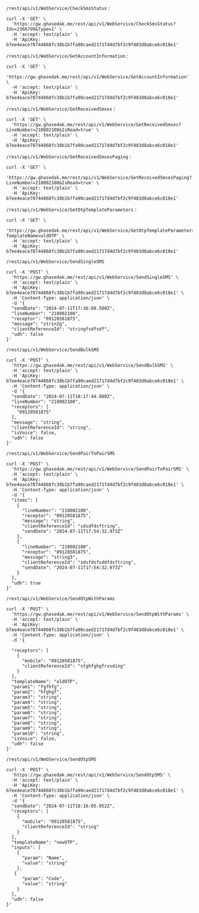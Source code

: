 ```/rest/api/v1/WebService/CheckSmsStatus``` :
```
curl -X 'GET' \
  'https://gw.ghasedak.me/rest/api/v1/WebService/CheckSmsStatus?Ids=2366799&Type=1' \
  -H 'accept: text/plain' \
  -H 'ApiKey: b7ee4eace78744868fc38b1b7fa90caed21717d4d7bf2c9f483d8abce6c018e1'
```

```/rest/api/v1/WebService/GetAccountInformation``` :
```
curl -X 'GET' \
  'https://gw.ghasedak.me/rest/api/v1/WebService/GetAccountInformation' \
  -H 'accept: text/plain' \
  -H 'ApiKey: b7ee4eace78744868fc38b1b7fa90caed21717d4d7bf2c9f483d8abce6c018e1'
```

```/rest/api/v1/WebService/GetReceivedSmses``` :
```
curl -X 'GET' \
  'https://gw.ghasedak.me/rest/api/v1/WebService/GetReceivedSmses?LineNumber=210002100&IsRead=true' \
  -H 'accept: text/plain' \
  -H 'ApiKey: b7ee4eace78744868fc38b1b7fa90caed21717d4d7bf2c9f483d8abce6c018e1'
```

```/rest/api/v1/WebService/GetReceivedSmsesPaging``` :
```
curl -X 'GET' \
  'https://gw.ghasedak.me/rest/api/v1/WebService/GetReceivedSmsesPaging?LineNumber=210002100&IsRead=true' \
  -H 'accept: text/plain' \
  -H 'ApiKey: b7ee4eace78744868fc38b1b7fa90caed21717d4d7bf2c9f483d8abce6c018e1'
```

```/rest/api/v1/WebService/GetOtpTemplateParameters``` :
```
curl -X 'GET' \
  'https://gw.ghasedak.me/rest/api/v1/WebService/GetOtpTemplateParameters?TemplateName=oldOTP' \
  -H 'accept: text/plain' \
  -H 'ApiKey: b7ee4eace78744868fc38b1b7fa90caed21717d4d7bf2c9f483d8abce6c018e1'
```

```/rest/api/v1/WebService/SendSingleSMS```
```
curl -X 'POST' \
  'https://gw.ghasedak.me/rest/api/v1/WebService/SendSingleSMS' \
  -H 'accept: text/plain' \
  -H 'ApiKey: b7ee4eace78744868fc38b1b7fa90caed21717d4d7bf2c9f483d8abce6c018e1' \
  -H 'Content-Type: application/json' \
  -d '{
  "sendDate": "2024-07-11T17:36:09.500Z",
  "lineNumber": "210002100",
  "receptor": "09120581875",
  "message": "strin2g",
  "clientReferenceId": "stringfsdfsdf",
  "udh": false
}'
```

```/rest/api/v1/WebService/SendBulkSMS```
```
curl -X 'POST' \
  'https://gw.ghasedak.me/rest/api/v1/WebService/SendBulkSMS' \
  -H 'accept: text/plain' \
  -H 'ApiKey: b7ee4eace78744868fc38b1b7fa90caed21717d4d7bf2c9f483d8abce6c018e1' \
  -H 'Content-Type: application/json' \
  -d '{
  "sendDate": "2024-07-11T18:17:44.980Z",
  "lineNumber": "210002100",
  "receptors": [
    "09120581875"
  ],
  "message": "string",
  "clientReferenceId": "string",
  "isVoice": false,
  "udh": false
}'
```

```/rest/api/v1/WebService/SendPairToPairSMS```
```
curl -X 'POST' \
  'https://gw.ghasedak.me/rest/api/v1/WebService/SendPairToPairSMS' \
  -H 'accept: text/plain' \
  -H 'ApiKey: b7ee4eace78744868fc38b1b7fa90caed21717d4d7bf2c9f483d8abce6c018e1' \
  -H 'Content-Type: application/json' \
  -d '{
  "items": [
    {
      "lineNumber": "210002100",
      "receptor": "09120581875",
      "message": "string",
      "clientReferenceId": "sdsdfdsftring",
      "sendDate": "2024-07-11T17:54:32.973Z"
    },
    {
      "lineNumber": "210002100",
      "receptor": "09120581875",
      "message": "string3",
      "clientReferenceId": "sdsfdsfsddfdsftring",
      "sendDate": "2024-07-11T17:54:32.973Z"
    }
  ],
  "udh": true
}'
```

```/rest/api/v1/WebService/SendOtpWithParams```
```
curl -X 'POST' \
  'https://gw.ghasedak.me/rest/api/v1/WebService/SendOtpWithParams' \
  -H 'accept: text/plain' \
  -H 'ApiKey: b7ee4eace78744868fc38b1b7fa90caed21717d4d7bf2c9f483d8abce6c018e1' \
  -H 'Content-Type: application/json' \
  -d '{

  "receptors": [
    {
      "mobile": "09120581875",
      "clientReferenceId": "stghfghgfrxsding"
    }
  ],
  "templateName": "oldOTP",
  "param1": "fgfhfg",
  "param2": "hfghgf",
  "param3": "string",
  "param4": "string",
  "param5": "string",
  "param6": "string",
  "param7": "string",
  "param8": "string",
  "param9": "string",
  "param10": "string",
  "isVoice": false,
  "udh": false
}'
```

```/rest/api/v1/WebService/SendOtpSMS```
```
curl -X 'POST' \
  'https://gw.ghasedak.me/rest/api/v1/WebService/SendOtpSMS' \
  -H 'accept: text/plain' \
  -H 'ApiKey: b7ee4eace78744868fc38b1b7fa90caed21717d4d7bf2c9f483d8abce6c018e1' \
  -H 'Content-Type: application/json' \
  -d '{
  "sendDate": "2024-07-11T18:16:05.952Z",
  "receptors": [
    {
      "mobile": "09120581875",
      "clientReferenceId": "string"
    }
  ],
  "templateName": "newOTP",
  "inputs": [
    {
      "param": "Name",
      "value": "string"
    },
   {
      "param": "Code",
      "value": "string"
    }
  ],
  "udh": false
}'
```

